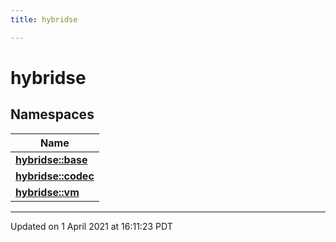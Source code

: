 ```yaml
---
title: hybridse

---
```

# hybridse

## Namespaces

| Name           |
| -------------- |
| **[hybridse::base](/hybridse/usage/api/c++/Namespaces/namespacehybridse_1_1base.md)**  |
| **[hybridse::codec](/hybridse/usage/api/c++/Namespaces/namespacehybridse_1_1codec.md)**  |
| **[hybridse::vm](/hybridse/usage/api/c++/Namespaces/namespacehybridse_1_1vm.md)**  |






-------------------------------

Updated on  1 April 2021 at 16:11:23 PDT